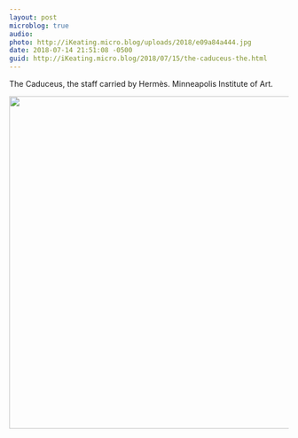 ```yaml
---
layout: post
microblog: true
audio: 
photo: http://iKeating.micro.blog/uploads/2018/e09a84a444.jpg
date: 2018-07-14 21:51:08 -0500
guid: http://iKeating.micro.blog/2018/07/15/the-caduceus-the.html
---
```

The Caduceus, the staff carried by Hermès.  Minneapolis Institute of Art.

<img src="http://iKeating.micro.blog/uploads/2018/e09a84a444.jpg" width="600" height="600" />
